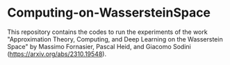 # Computing-on-WassersteinSpace

This repository contains the codes to run the experiments of the work "Approximation Theory, Computing, and Deep Learning on the Wasserstein Space" by Massimo Fornasier, Pascal Heid, and Giacomo Sodini (https://arxiv.org/abs/2310.19548).
